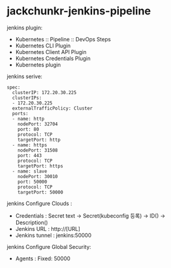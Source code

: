 # jackchunkr-jenkins-pipeline

jenkins plugin:
- Kubernetes :: Pipeline :: DevOps Steps
- Kubernetes CLI Plugin
- Kubernetes Client API Plugin
- Kubernetes Credentials Plugin
- Kubernetes plugin


jenkins serive: 
`````
spec:
  clusterIP: 172.20.30.225
  clusterIPs:
  - 172.20.30.225
  externalTrafficPolicy: Cluster
  ports:
  - name: http
    nodePort: 32704
    port: 80
    protocol: TCP
    targetPort: http
  - name: https
    nodePort: 31508
    port: 443
    protocol: TCP
    targetPort: https
  - name: slave
    nodePort: 30010
    port: 50000
    protocol: TCP
    targetPort: 50000
`````

jenkins Configure Clouds :
- Credentials : Secret text -> Secret(kubeconfig 등록) -> ID() -> Description()
- Jenkins URL : http://[URL]
- Jenkins tunnel : jenkins:50000

jenkins Configure Global Security:
- Agents : Fixed: 50000
 
